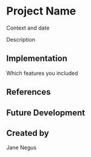 # Project Name

Context and date

Description

## Implementation
Which features you included

## References

## Future Development

## Created by
Jane Negus
